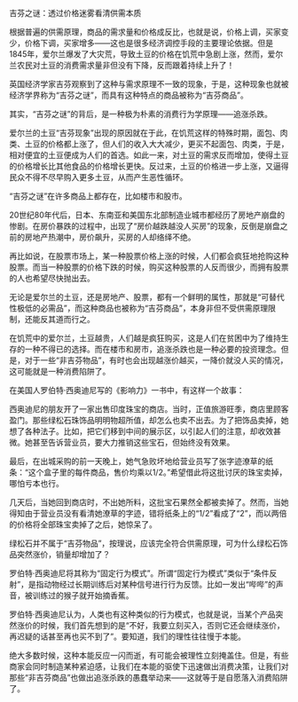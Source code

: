 吉芬之谜：透过价格迷雾看清供需本质

根据普遍的供需原理，商品的需求量和价格成反比，也就是说，价格上调，买家变少，价格下调，买家增多——这也是很多经济调控手段的主要理论依据。但是1845年，爱尔兰爆发了大灾荒，导致土豆的价格在饥荒中急剧上涨，然而，爱尔兰农民对土豆的消费需求量非但没有下降，反而跟着持续上升了！

英国经济学家吉芬观察到了这种与需求原理不一致的现象，于是，这种现象也就被经济学界称为“吉芬之谜”，而具有这种特点的商品被称为“吉芬商品”。

其实，“吉芬之谜”的背后，是一种极为朴素的消费行为学原理——追涨杀跌。

爱尔兰的土豆“吉芬现象”出现的原因就在于此，在饥荒这样的特殊时期，面包、肉类、土豆的价格都上涨了，但人们的收入大大减少，更买不起面包、肉类，于是，相对便宜的土豆便成为人们的首选。如此一来，对土豆的需求反而增加，使得土豆的价格增长比其他食品的价格增长更快。反过来，土豆的价格进一步上涨，又逼得民众不得不尽早购入更多土豆，从而产生恶性循环。

“吉芬之谜”在许多商品上都存在，比如楼市和股市。

20世纪80年代后，日本、东南亚和美国东北部制造业城市都经历了房地产崩盘的惨剧。在房价暴跌的过程中，出现了“房价越跌越没人买房”的现象，反倒是崩盘之前的房地产热潮中，房价飙升，买房的人却络绎不绝。

再比如说，在股票市场上，某一种股票价格上涨的时候，人们都会疯狂地抢购这种股票。而当一种股票的价格下跌的时候，购买这种股票的人反而很少，而拥有股票的人也希望尽快抛出去。

无论是爱尔兰的土豆，还是房地产、股票，都有一个鲜明的属性，那就是“可替代性极低的必需品”，而这种商品也被称为“吉芬商品”，本身非但不受供需原理限制，还能反其道而行之。

在饥荒中的爱尔兰，土豆越贵，人们越是疯狂购买，这是人们在贫困中为了维持生存的一种不得已的选择。而在楼市和房市，追涨杀跌也是一种必要的投资理念。但是，对于一些“非吉芬物品”，有时也会出现越涨价越买，一降价就没人买的情况，这可能就是一种消费陷阱了。

在美国人罗伯特·西奥迪尼写的《影响力》一书中，有这样一个故事：

西奥迪尼的朋友开了一家出售印度珠宝的商店。当时，正值旅游旺季，商店里顾客盈门。那些绿松石珠饰品明明物超所值，却怎么也卖不出去。为了把饰品卖掉，她想了各种法子。比如，把它们移到中间的展示区，以引起人们的注意，却收效甚微。她甚至告诉营业员，要大力推销这些宝石，但始终没有效果。

最后，在出城采购的前一天晚上，她气急败坏地给营业员写了张字迹潦草的纸条：“这个盒子里的每件商品，售价均乘以1/2。”希望借此将这批讨厌的珠宝卖掉，哪怕亏本也行。

几天后，当她回到商店时，不出她所料，这批宝石果然全都被卖掉了。然而，当她得知由于营业员没有看清她潦草的字迹，错将纸条上的“1/2”看成了“2”，而以两倍的价格将全部珠宝卖掉了之后，她惊呆了。

绿松石并不属于“吉芬物品”，按理说，应该完全符合供需原理，可为什么绿松石饰品突然涨价，销量却增加了？

罗伯特·西奥迪尼将其称为“固定行为模式”。所谓“固定行为模式”类似于“条件反射”，是指动物经过长期训练后对某种信号进行行为反馈。比如一发出“哔哔”的声音，被训练过的猴子就开始摘香蕉。

罗伯特·西奥迪尼认为，人类也有这种类似的行为模式，也就是说，当某个产品突然涨价的时候，我们首先想到的是“不好，我要立刻买入，否则它还会继续涨价，再迟疑的话甚至再也买不到了”。要知道，我们的理性往往慢于本能。

绝大多数时候，这种本能反应一闪而逝，有可能会被理性立刻掩盖住。但是，有些商家会同时制造某种紧迫感，让我们在本能的驱使下迅速做出消费决策，让我们对那些“非吉芬商品”也做出追涨杀跌的愚蠢举动来——这就等于是自愿落入消费陷阱了。

